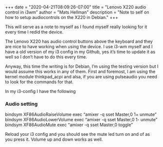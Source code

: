 +++ 
date = "2020-04-21T08:09:26-07:00" 
title = "Lenovo X220 audio control in i3wm" 
author = "Mats Hellman" 
description = "Note to self on how to setup audiocontrols on the X220 in Debian." 
+++

This will serve as a note to myself as I found myself really looking for it
 every time I redid the device.

The Lenovo X220 has audio control buttons above the keyboard and they are nice
 to have working when using the device.
I use i3-wm myself and I have a old version of my i3 config in my Github,
 yes it’s time to update it as well so I don’t have to do this every time.

Anyway, this time the writing is for Debian, I’m using the testing version but
 I would assume this works in any of them. First and foremost, I am using the
 kernel module thinkpad_acpi and alsa, if you are using pulseaudio you need to
 look for the commands for that.

In my i3-config I have the following  
  
### Audio setting

 bindsym XF86AudioRaiseVolume exec “amixer -q sset Master,0 1+ unmute”  
 bindsym XF86AudioLowerVolume exec “amixer -q sset Master,0 1- unmute”  
 bindsym XF86AudioMute exec “amixer -q sset Master,0 toggle”  

Reload your i3 config and you should see the mute led turn on and of as you press it.
 Volume up and down works as well.
  
